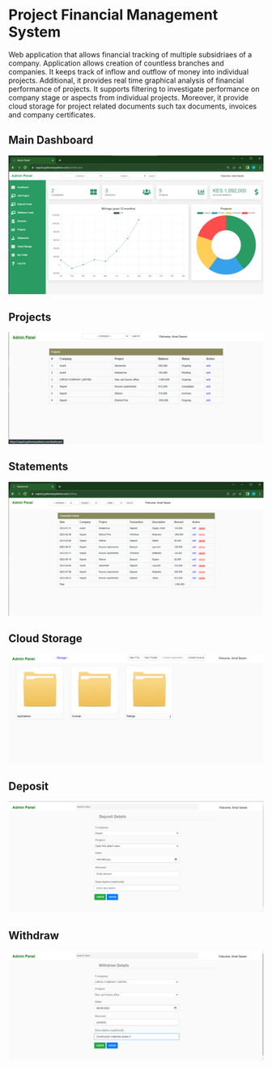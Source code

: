 # Project Financial Management System
Web application that allows financial tracking of multiple subsidriaes of a company. Application allows creation of countless branches and companies.
It keeps track of inflow and outflow of money into individual projects.
Additional, it provides real time graphical analysis of financial performance of projects.
It supports filtering to investigate performance on company stage or aspects from individual projects.
Moreover, it provide cloud storage for project related documents such tax documents, invoices and company certificates.

## Main Dashboard
![png](Dashboard.png)

## Projects
![png](Project_Description/Projects.png)

## Statements
![png](Statements.png)

## Cloud Storage
![png](Project_Description/Cloud_Storage_File_System.png)

## Deposit
![png](Project_Description/Deposit.png)

## Withdraw
![png](Project_Description/Withdraw.png)

